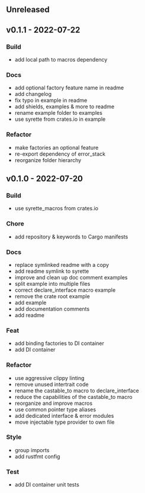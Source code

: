 ## Unreleased


## v0.1.1 - 2022-07-22
### Build
- add local path to macros dependency

### Docs
- add optional factory feature name in readme
- add changelog
- fix typo in example in readme
- add shields, examples & more to readme
- rename example folder to examples
- use syrette from crates.io in example

### Refactor
- make factories an optional feature
- re-export dependency of error_stack
- reorganize folder hierarchy


## v0.1.0 - 2022-07-20
### Build
- use syrette_macros from crates.io

### Chore
- add repository & keywords to Cargo manifests

### Docs
- replace symlinked readme with a copy
- add readme symlink to syrette
- improve and clean up doc comment examples
- split example into multiple files
- correct declare_interface macro example
- remove the crate root example
- add example
- add documentation comments
- add readme

### Feat
- add binding factories to DI container
- add DI container

### Refactor
- use aggressive clippy linting
- remove unused intertrait code
- rename the castable_to macro to declare_interface
- reduce the capabilities of the castable_to macro
- reorganize and improve macros
- use common pointer type aliases
- add dedicated interface & error modules
- move injectable type provider to own file

### Style
- group imports
- add rustfmt config

### Test
- add DI container unit tests

